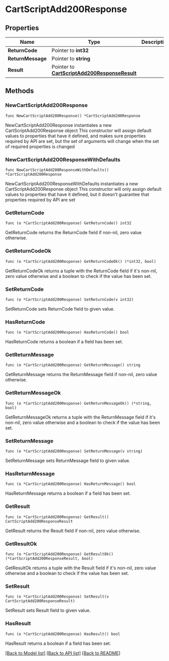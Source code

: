 # CartScriptAdd200Response

## Properties

Name | Type | Description | Notes
------------ | ------------- | ------------- | -------------
**ReturnCode** | Pointer to **int32** |  | [optional] 
**ReturnMessage** | Pointer to **string** |  | [optional] 
**Result** | Pointer to [**CartScriptAdd200ResponseResult**](CartScriptAdd200ResponseResult.md) |  | [optional] 

## Methods

### NewCartScriptAdd200Response

`func NewCartScriptAdd200Response() *CartScriptAdd200Response`

NewCartScriptAdd200Response instantiates a new CartScriptAdd200Response object
This constructor will assign default values to properties that have it defined,
and makes sure properties required by API are set, but the set of arguments
will change when the set of required properties is changed

### NewCartScriptAdd200ResponseWithDefaults

`func NewCartScriptAdd200ResponseWithDefaults() *CartScriptAdd200Response`

NewCartScriptAdd200ResponseWithDefaults instantiates a new CartScriptAdd200Response object
This constructor will only assign default values to properties that have it defined,
but it doesn't guarantee that properties required by API are set

### GetReturnCode

`func (o *CartScriptAdd200Response) GetReturnCode() int32`

GetReturnCode returns the ReturnCode field if non-nil, zero value otherwise.

### GetReturnCodeOk

`func (o *CartScriptAdd200Response) GetReturnCodeOk() (*int32, bool)`

GetReturnCodeOk returns a tuple with the ReturnCode field if it's non-nil, zero value otherwise
and a boolean to check if the value has been set.

### SetReturnCode

`func (o *CartScriptAdd200Response) SetReturnCode(v int32)`

SetReturnCode sets ReturnCode field to given value.

### HasReturnCode

`func (o *CartScriptAdd200Response) HasReturnCode() bool`

HasReturnCode returns a boolean if a field has been set.

### GetReturnMessage

`func (o *CartScriptAdd200Response) GetReturnMessage() string`

GetReturnMessage returns the ReturnMessage field if non-nil, zero value otherwise.

### GetReturnMessageOk

`func (o *CartScriptAdd200Response) GetReturnMessageOk() (*string, bool)`

GetReturnMessageOk returns a tuple with the ReturnMessage field if it's non-nil, zero value otherwise
and a boolean to check if the value has been set.

### SetReturnMessage

`func (o *CartScriptAdd200Response) SetReturnMessage(v string)`

SetReturnMessage sets ReturnMessage field to given value.

### HasReturnMessage

`func (o *CartScriptAdd200Response) HasReturnMessage() bool`

HasReturnMessage returns a boolean if a field has been set.

### GetResult

`func (o *CartScriptAdd200Response) GetResult() CartScriptAdd200ResponseResult`

GetResult returns the Result field if non-nil, zero value otherwise.

### GetResultOk

`func (o *CartScriptAdd200Response) GetResultOk() (*CartScriptAdd200ResponseResult, bool)`

GetResultOk returns a tuple with the Result field if it's non-nil, zero value otherwise
and a boolean to check if the value has been set.

### SetResult

`func (o *CartScriptAdd200Response) SetResult(v CartScriptAdd200ResponseResult)`

SetResult sets Result field to given value.

### HasResult

`func (o *CartScriptAdd200Response) HasResult() bool`

HasResult returns a boolean if a field has been set.


[[Back to Model list]](../README.md#documentation-for-models) [[Back to API list]](../README.md#documentation-for-api-endpoints) [[Back to README]](../README.md)


